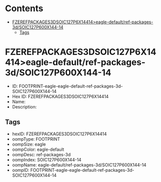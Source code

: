 



Contents
========

* [FZEREFPACKAGES3DSOIC127P6X14414>eagle-default/ref-packages-3d/SOIC127P600X144-14](#fzerefpackages3dsoic127p6x14414eagle-defaultref-packages-3dsoic127p600x144-14)
	* [Tags](#tags)

# FZEREFPACKAGES3DSOIC127P6X14414>eagle-default/ref-packages-3d/SOIC127P600X144-14

- ID: FOOTPRINT-eagle-eagle-default-ref-packages-3d-SOIC127P600X144-14
- Hex ID: FZEREFPACKAGES3DSOIC127P6X14414
- Name: 
- Description: 

## Tags

- hexID: FZEREFPACKAGES3DSOIC127P6X14414
- oompType: FOOTPRINT
- oompSize: eagle
- oompColor: eagle-default
- oompDesc: ref-packages-3d
- oompIndex: SOIC127P600X144-14
- oompName: eagle-default/ref-packages-3d/SOIC127P600X144-14
- oompID: FOOTPRINT-eagle-eagle-default-ref-packages-3d-SOIC127P600X144-14
